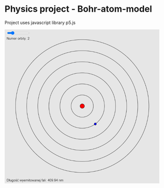 # Physics project - Bohr-atom-model

Project uses javascript library p5.js

![example_simulation](example.png "Simulation")

